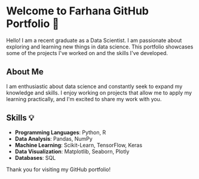 # Welcome to Farhana GitHub Portfolio 👋

Hello! I am a recent graduate as a Data Scientist. I am passionate about exploring and learning new things in data science. This portfolio showcases some of the projects I've worked on and the skills I've developed.

## About Me

I am enthusiastic about data science and constantly seek to expand my knowledge and skills. I enjoy working on projects that allow me to apply my learning practically, and I'm excited to share my work with you.


## Skills 💡 

- **Programming Languages**: Python, R
- **Data Analysis**: Pandas, NumPy
- **Machine Learning**: Scikit-Learn, TensorFlow, Keras
- **Data Visualization**: Matplotlib, Seaborn, Plotly
- **Databases**: SQL



Thank you for visiting my GitHub portfolio!


<!--
**FarhanaMos/FarhanaMos** is a ✨ _special_ ✨ repository because its `README.md` (this file) appears on your GitHub profile.

Here are some ideas to get you started:

- 🔭 I’m currently working on ...
- 🌱 I’m currently learning ...
- 👯 I’m looking to collaborate on ...
- 🤔 I’m looking for help with ...
- 💬 Ask me about ...
- 📫 How to reach me: ...
- 😄 Pronouns: ...
- ⚡ Fun fact: ...
-->

